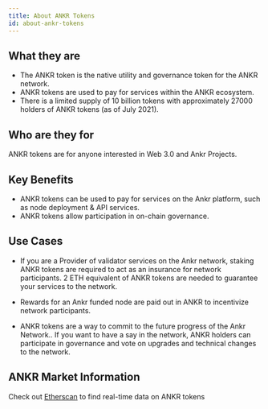 ```yaml
---
title: About ANKR Tokens
id: about-ankr-tokens
---
```

## What they are
* The ANKR token is the native utility and governance token for the ANKR network. 
* ANKR tokens are used to pay for services within the ANKR ecosystem. 
* There is a limited supply of 10 billion tokens with approximately 27000 holders of ANKR tokens (as of July 2021).

## Who are they for
ANKR tokens are for anyone interested in Web 3.0 and Ankr Projects. 

## Key Benefits
* ANKR tokens can be used to pay for services on the Ankr platform, such as node deployment & API services.
* ANKR tokens allow participation in on-chain governance. 

## Use Cases
 
* If you are a Provider of validator services on the Ankr network, staking ANKR tokens are required to act as an insurance for network participants. 2 ETH equivalent of ANKR tokens are needed to guarantee your services to the network.

* Rewards for an Ankr funded node are paid out in ANKR to incentivize network participants.

* ANKR tokens are a way to commit to the future progress of the Ankr Network.. If you want to have a say in the network, ANKR holders can participate in governance and vote on upgrades and technical changes to the network.

## ANKR Market Information
Check out [Etherscan](https://etherscan.io/token/0x8290333cef9e6d528dd5618fb97a76f268f3edd4) to find real-time data on ANKR tokens